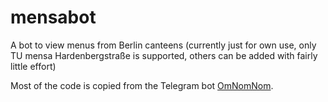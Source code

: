 # mensabot

A bot to view menus from Berlin canteens (currently just for own use, only TU mensa Hardenbergstraße is supported, others can be added with fairly little effort)

Most of the code is copied from the Telegram bot [OmNomNom](https://github.com/ekeih/OmNomNom/).
